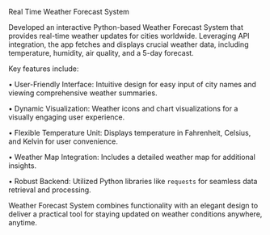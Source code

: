 Real Time Weather Forecast System































































































































































































































































































































































































































































































































































































































































































































































































































































































































































































































































































































































































































































































































































































































































































































































































































































































































































































































































































































































































































































































































Developed an interactive Python-based Weather Forecast System that provides real-time weather updates for cities worldwide. Leveraging API integration, the app fetches and displays crucial weather data, including temperature, humidity, air quality, and a 5-day forecast.































































































































































































































































































































































































































































































































































































































































































































































































































































































































































































































































































































































































































































































































































































































































































































































































































































































































































































































































































































































































































































































































































































































































































































































































































































































































































































































































































































































































































































































































































































































































































































































































Key features include:































































































































































































































































































































































































































































































































































































































































































































































































































































































































































































































































• User-Friendly Interface: Intuitive design for easy input of city names and viewing comprehensive weather summaries.































































































































































































































































































































































































































































































































































































































































































































































































































































































































































































































































• Dynamic Visualization: Weather icons and chart visualizations for a visually engaging user experience.































































































































































































































































































































































































































































































































































































































































































































































































































































































































































































































































• Flexible Temperature Unit: Displays temperature in Fahrenheit, Celsius, and Kelvin for user convenience.































































































































































































































































































































































































































































































































































































































































































































































































































































































































































































































































• Weather Map Integration: Includes a detailed weather map for additional insights.































































































































































































































































































































































































































































































































































































































































































































































































































































































































































































































































• Robust Backend: Utilized Python libraries like `requests` for seamless data retrieval and processing.































































































































































































































































































































































































































































































































































































































































































































































































































































































































































































































































































































































































































































































































































































































































































































































































































































































































































































































































































































































































































































































































Weather Forecast System combines functionality with an elegant design to deliver a practical tool for staying updated on weather conditions anywhere, anytime.

